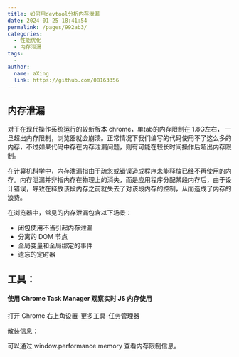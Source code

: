 ```yaml
---
title: 如何用devtool分析内存泄漏
date: 2024-01-25 18:41:54
permalink: /pages/992ab3/
categories:
  - 性能优化
  - 内存泄漏
tags:
  - 
author: 
  name: aXing
  link: https://github.com/08163356
---
```




## 内存泄漏

对于在现代操作系统运行的较新版本 chrome，单tab的内存限制在 1.8G左右， 一旦超出内存限制，浏览器就会崩溃。正常情况下我们编写的代码使用不了这么多的内存，不过如果代码中存在内存泄漏问题，则有可能在较长时间操作后超出内存限制。

在计算机科学中，内存泄漏指由于疏忽或错误造成程序未能释放已经不再使用的内存。内存泄漏并非指内存在物理上的消失，而是应用程序分配某段内存后，由于设计错误，导致在释放该段内存之前就失去了对该段内存的控制，从而造成了内存的浪费。

在浏览器中，常见的内存泄漏包含以下场景：

- 闭包使用不当引起内存泄漏
- 分离的 DOM 节点
- 全局变量和全局绑定的事件
- 遗忘的定时器

<!-- more -->

## 工具：

#### 使用 Chrome Task Manager 观察实时 JS 内存使用

打开 Chrome 右上角设置-更多工具-任务管理器

散装信息：

可以通过 window.performance.memory 查看内存限制信息。